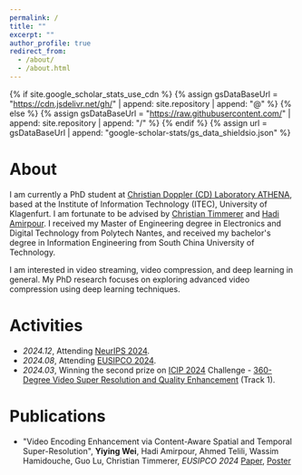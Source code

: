 ```yaml
---
permalink: /
title: ""
excerpt: ""
author_profile: true
redirect_from: 
  - /about/
  - /about.html
---
```


{% if site.google_scholar_stats_use_cdn %}
{% assign gsDataBaseUrl = "https://cdn.jsdelivr.net/gh/" | append: site.repository | append: "@" %}
{% else %}
{% assign gsDataBaseUrl = "https://raw.githubusercontent.com/" | append: site.repository | append: "/" %}
{% endif %}
{% assign url = gsDataBaseUrl | append: "google-scholar-stats/gs_data_shieldsio.json" %}

<span class='anchor' id='about-me'></span>

# About
I am currently a PhD student at [Christian Doppler (CD) Laboratory ATHENA](https://athena.itec.aau.at/), based at the Institute of Information Technology (ITEC), University of Klagenfurt. I am fortunate to be advised by [Christian Timmerer](https://multimediacommunication.blogspot.com/p/about.html) and [Hadi Amirpour](https://hadiamirpour.github.io/index.html). I received my Master of Engineering degree in Electronics and Digital Technology from Polytech Nantes, and received my bachelor's degree in Information Engineering from South China University of Technology.

I am interested in video streaming, video compression, and deep learning in general. My PhD research focuses on exploring advanced video compression using deep learning techniques. 

# Activities
- *2024.12*, Attending [NeurIPS 2024](https://neurips.cc/).
- *2024.08*, Attending [EUSIPCO 2024](https://eusipcolyon.sciencesconf.org/).
- *2024.03*, Winning the second prize on [ICIP 2024](https://2024.ieeeicip.org/) Challenge - [360-Degree Video Super Resolution and Quality Enhancement](https://www.icip24-video360sr.ae/home) (Track 1).
  
# Publications 

- "Video Encoding Enhancement via Content-Aware Spatial and Temporal Super-Resolution", **Yiying Wei**, Hadi Amirpour, Ahmed Telili, Wassim Hamidouche, Guo Lu, Christian Timmerer, *EUSIPCO 2024*  [Paper](https://ieeexplore.ieee.org/stamp/stamp.jsp?arnumber=10714942), [Poster]()
